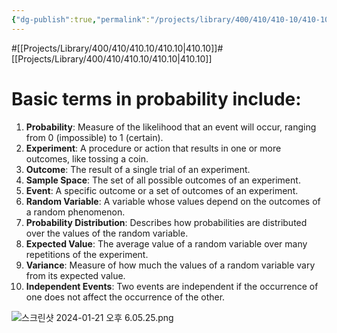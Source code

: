 ```yaml
---
{"dg-publish":true,"permalink":"/projects/library/400/410/410-10/410-10-a/","noteIcon":"0","created":"2024-01-21T17:54:33.152+09:00","updated":"2024-02-05T10:53:07.674+09:00"}
---
```


#[[Projects/Library/400/410/410.10/410.10\|410.10]]#[[Projects/Library/400/410/410.10/410.10\|410.10]]
# Basic terms in probability include:

1. **Probability**: Measure of the likelihood that an event will occur, ranging from 0 (impossible) to 1 (certain).
2. **Experiment**: A procedure or action that results in one or more outcomes, like tossing a coin.
3. **Outcome**: The result of a single trial of an experiment.
4. **Sample Space**: The set of all possible outcomes of an experiment.
5. **Event**: A specific outcome or a set of outcomes of an experiment.
6. **Random Variable**: A variable whose values depend on the outcomes of a random phenomenon.
7. **Probability Distribution**: Describes how probabilities are distributed over the values of the random variable.
8. **Expected Value**: The average value of a random variable over many repetitions of the experiment.
9. **Variance**: Measure of how much the values of a random variable vary from its expected value.
10. **Independent Events**: Two events are independent if the occurrence of one does not affect the occurrence of the other.




![스크린샷 2024-01-21 오후 6.05.25.png](/img/user/images/%EC%8A%A4%ED%81%AC%EB%A6%B0%EC%83%B7%202024-01-21%20%EC%98%A4%ED%9B%84%206.05.25.png)